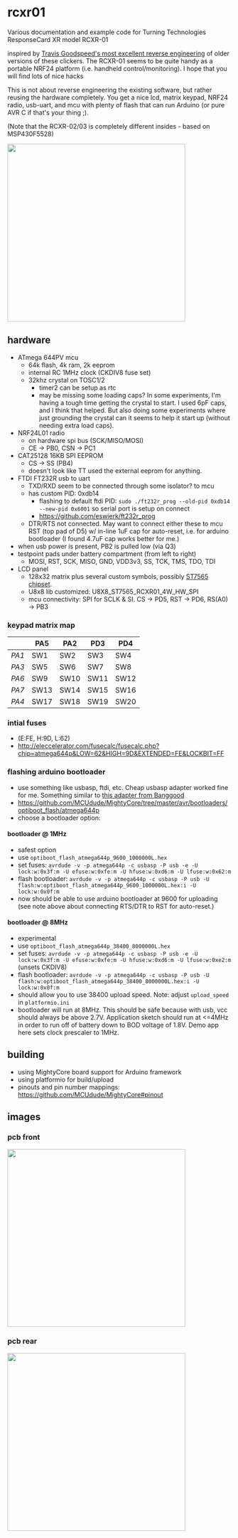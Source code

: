 # rcxr01
Various documentation and example code for Turning Technologies ResponseCard XR model RCXR-01

inspired by [Travis Goodspeed's most excellent reverse engineering](http://travisgoodspeed.blogspot.com/2010/07/reversing-rf-clicker.html) of older versions of these clickers.
The RCXR-01 seems to be quite handy as a portable NRF24 platform (i.e. handheld control/monitoring). I hope that you will find lots of nice hacks

This is not about reverse engineering the existing software, but rather reusing the hardware completely. You get a nice lcd, matrix keypad, NRF24 radio, usb-uart, and mcu with plenty of flash that can run Arduino (or pure AVR C if that's your thing ;).

(Note that the RCXR-02/03 is completely different insides - based on MSP430F5528)

<img src="docs/rcxr_01_demo.jpg" width="400">

## hardware
* ATmega 644PV mcu
  * 64k flash, 4k ram, 2k eeprom
  * internal RC 1MHz clock (CKDIV8 fuse set)
  * 32khz crystal on TOSC1/2 
    * timer2 can be setup as rtc
    * may be missing some loading caps? In some experiments, I'm having a tough time getting the crystal to start. I used 6pF caps, and I think that helped. But also doing some experiments where just grounding the crystal can it seems to help it start up (without needing extra load caps).
* NRF24L01 radio
  * on hardware spi bus (SCK/MISO/MOSI)
  * CE -> PB0, CSN -> PC1
* CAT25128 16KB SPI EEPROM
  * CS -> SS (PB4)
  * doesn't look like TT used the external eeprom for anything.
* FTDI FT232R usb to uart
  * TXD/RXD seem to be connected through some isolator? to mcu
  * has custom PID: 0xdb14
    * flashing to default ftdi PID: `sudo ./ft232r_prog --old-pid 0xdb14 --new-pid 0x6001` so serial port is setup on connect
    * https://github.com/eswierk/ft232r_prog
  * DTR/RTS not connected. May want to connect either these to mcu RST (top pad of D5) w/ in-line 1uF cap for auto-reset, i.e. for arduino bootloader (I found 4.7uF cap works better for me.)
* when usb power is present, PB2 is pulled low (via Q3)
* testpoint pads under battery compartment (from left to right)
  * MOSI, RST, SCK, MISO, GND, VDD3v3, SS, TCK, TMS, TDO, TDI
* LCD panel
  * 128x32 matrix plus several custom symbols, possibly [ST7565 chipset](https://edeca.net/pages/the-st7565-display-controller/).  
  * U8x8 lib customized: U8X8_ST7565_RCXR01_4W_HW_SPI
  * mcu connectivity: SPI for SCLK & SI. CS -> PD5, RST -> PD6, RS(A0) -> PB3

### keypad matrix map
|       |  PA5 |  PA2 |  PD3 |  PD4 |
| ----- | ---- | ---- | ---- | ---- |
| *PA1* |  SW1 |  SW2 |  SW3 |  SW4 |
| *PA3* |  SW5 |  SW6 |  SW7 |  SW8 |
| *PA6* |  SW9 | SW10 | SW11 | SW12 |
| *PA7* | SW13 | SW14 | SW15 | SW16 |
| *PA4* | SW17 | SW18 | SW19 | SW20 |

### intial fuses
 * (E:FE, H:9D, L:62)
 * http://eleccelerator.com/fusecalc/fusecalc.php?chip=atmega644p&LOW=62&HIGH=9D&EXTENDED=FE&LOCKBIT=FF

### flashing arduino bootloader
 * use something like usbasp, ftdi, etc. Cheap usbasp adapter worked fine for me. Something similar to [this adapter from Banggood](https://www.banggood.com/USBASP-USBISP-3_3-5V-AVR-Downloader-Programmer-With-ATMEGA8-ATMEGA128-p-934425.html?p=WX0407753399201409DA)
 * https://github.com/MCUdude/MightyCore/tree/master/avr/bootloaders/optiboot_flash/atmega644p
 * choose a bootloader option:
#### bootloader @ 1MHz
  * safest option
  * use `optiboot_flash_atmega644p_9600_1000000L.hex` 
  * set fuses: `avrdude -v -p atmega644p -c usbasp -P usb -e -U lock:w:0x3f:m -U efuse:w:0xfe:m -U hfuse:w:0xd6:m -U lfuse:w:0x62:m`
  * flash bootloader: `avrdude -v -p atmega644p -c usbasp -P usb -U flash:w:optiboot_flash_atmega644p_9600_1000000L.hex:i -U lock:w:0x0f:m`
  * now should be able to use arduino bootloader at 9600 for uploading (see note above about connecting RTS/DTR to RST for auto-reset.)
#### bootloader @ 8MHz
  * experimental
  * use `optiboot_flash_atmega644p_38400_8000000L.hex`
  * set fuses: `avrdude -v -p atmega644p -c usbasp -P usb -e -U lock:w:0x3f:m -U efuse:w:0xfe:m -U hfuse:w:0xd6:m -U lfuse:w:0xe2:m` (unsets CKDIV8)
  * flash bootloader: `avrdude -v -p atmega644p -c usbasp -P usb -U flash:w:optiboot_flash_atmega644p_38400_8000000L.hex:i -U lock:w:0x0f:m`
  * should allow you to use 38400 upload speed. Note: adjust `upload_speed` in `platformio.ini`
  * bootloader will run at 8MHz. This should be safe because with usb, vcc should always be above 2.7V. Application sketch should run at <=4MHz in order to run off of battery down to BOD voltage of 1.8V. Demo app here sets clock prescaler to 1MHz.
   
## building
 * using MightyCore board support for Arduino framework
 * using platformio for build/upload
 * pinouts and pin number mappings: https://github.com/MCUdude/MightyCore#pinout

## images
### pcb front
<img src="docs/rcxr_01_front_pcb.jpg" width="400">

### pcb rear
<img src="docs/rcxr_01_rear_pcb.jpg" width="400">
